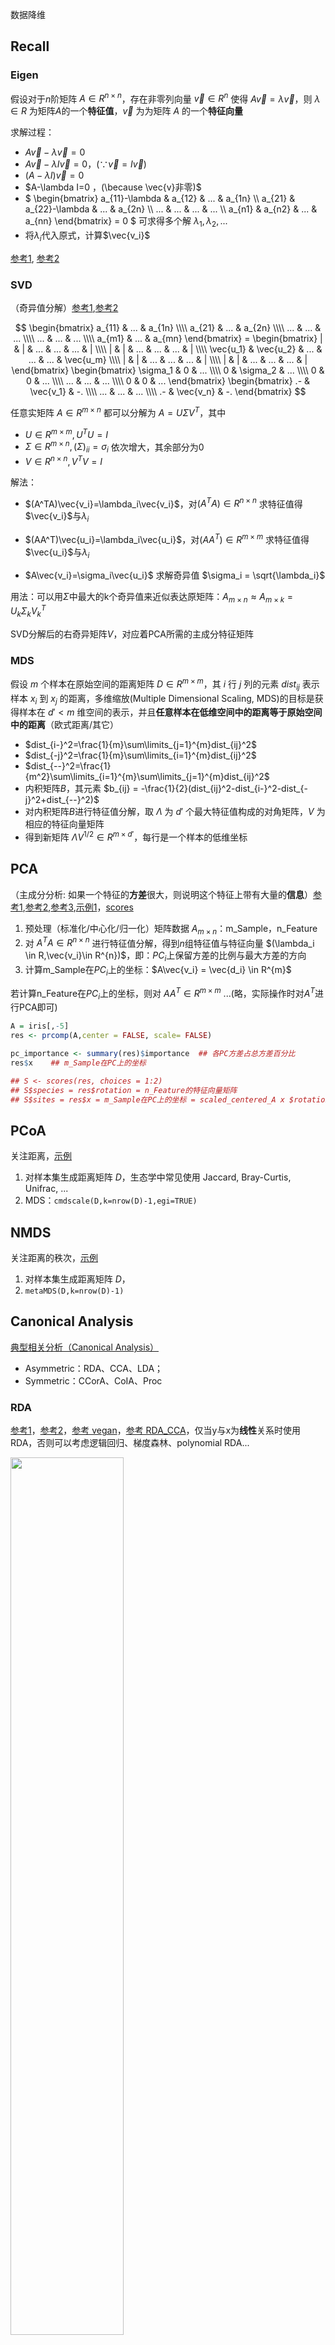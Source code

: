 
<script>
MathJax = {
  tex: {
    inlineMath: [['$', '$'], ['\\\\(', '\\\\)']]
  },
  svg: {
    fontCache:   'global'   // 'local',or 'global' or 'none'
  }
};
</script>
<script type="text/javascript" id="MathJax-script" async
  src="https://cdn.jsdelivr.net/npm/mathjax@3/es5/tex-svg.js">
</script>
<script type="text/javascript" id="MathJax-script" async
  src="http://127.0.0.1:8000/Bioinfo/Statistics/Basis/tex-svg.js">
</script>
<script type="text/javascript" id="MathJax-script" async
  src="https://github.com/Jiarong-L/notes/blob/main/docs/Bioinfo/Statistics/Basis/tex-svg.js">
</script>
<!-- src="https://cdn.jsdelivr.net/npm/mathjax@3/es5/tex-svg.js" -->
<!-- src="http://127.0.0.1:8000/Bioinfo/Statistics/Basis/tex-svg.js" -->


<style>
img{
    width: 60%;
}
</style>


数据降维



## Recall

### Eigen

假设对于$n$阶矩阵 $A \in R^{n \times n}$，存在非零列向量 $\vec{v} \in R^{n}$ 使得 $A\vec{v}=\lambda\vec{v}$，则 $\lambda \in R$ 为矩阵$A$的一个**特征值**，$\vec{v}$ 为为矩阵 $A$ 的一个**特征向量**

求解过程：

* $A\vec{v}-\lambda\vec{v}=0$
* $A\vec{v}-\lambda I \vec{v}=0$，$(\because \vec{v}=I\vec{v})$
* $(A-\lambda I)\vec{v}=0$
* $A-\lambda I=0 $，$(\because \vec{v}非零)$
* $
\begin{bmatrix}
a_{11}-\lambda & a_{12} & ... & a_{1n} \\\\
a_{21} & a_{22}-\lambda & ... & a_{2n} \\\\
... & ... & ... & ... \\\\
a_{n1} & a_{n2} & ... & a_{nn} 
\end{bmatrix} = 0
$ 可求得多个解 $\lambda_1,\lambda_2,...$
* 将$\lambda_i$代入原式，计算$\vec{v_i}$


[参考1](https://zhuanlan.zhihu.com/p/625791671), [参考2](https://zhuanlan.zhihu.com/p/104980382)

### SVD
（奇异值分解）[参考1](https://zhuanlan.zhihu.com/p/29846048),[参考2](https://zhuanlan.zhihu.com/p/629013736)

$$
\begin{bmatrix}
a_{11} & ... & a_{1n} \\\\
a_{21} & ... & a_{2n} \\\\
... &  ... & ... \\\\
... &  ... & ... \\\\
a_{m1}  & ... & a_{mn} 
\end{bmatrix} = 
\begin{bmatrix}
| & | & ... & ... & ... & | \\\\
| & | & ... & ... & ... & | \\\\
\vec{u_1} & \vec{u_2} & ... & ... & ... & \vec{u_m} \\\\
| & | & ... & ... & ... & | \\\\
| & | & ... & ... & ... & |
\end{bmatrix}
\begin{bmatrix}
\sigma_1 & 0 & ... \\\\
0 & \sigma_2 & ... \\\\
0 & 0 & ...  \\\\
... & ... & ...  \\\\
0 & 0 & ...  
\end{bmatrix}
\begin{bmatrix}
.- & \vec{v_1} & -. \\\\
... & ... & ... \\\\
.- & \vec{v_n} & -.
\end{bmatrix}
$$

任意实矩阵 $A \in R^{m \times n}$ 都可以分解为 $A=U \Sigma V^T$，其中

* $U \in R^{m \times m}, U^TU=I$
* $\Sigma \in  R^{m \times n}, (\Sigma)_{ii}=\sigma_i$ 依次增大，其余部分为0
* $V \in R^{n \times n}, V^TV=I$


解法：

* $(A^TA)\vec{v_i}=\lambda_i\vec{v_i}$，对$(A^TA) \in R^{n \times n}$ 求特征值得$\vec{v_i}$与$\lambda_i$

* $(AA^T)\vec{u_i}=\lambda_i\vec{u_i}$，对$(AA^T) \in R^{m \times m}$ 求特征值得$\vec{u_i}$与$\lambda_i$

* $A\vec{v_i}=\sigma_i\vec{u_i}$ 求解奇异值 $\sigma_i = \sqrt{\lambda_i}$


用法：可以用$\Sigma$中最大的k个奇异值来近似表达原矩阵：$A_{m \times n} \approx A_{m \times k} = U_k\Sigma_kV^T_k$

SVD分解后的右奇异矩阵$V$，对应着PCA所需的主成分特征矩阵


### MDS

假设 $m$ 个样本在原始空间的距离矩阵 $D \in R^{m \times m}$，其 $i$ 行 $j$ 列的元素 $dist_{ij}$ 表示样本 $x_i$ 到 $x_j$ 的距离，多维缩放(Multiple Dimensional Scaling, MDS)的目标是获得样本在 $d'<m$ 维空间的表示，并且**任意样本在低维空间中的距离等于原始空间中的距离**（欧式距离/其它）


* $dist_{i-}^2=\frac{1}{m}\sum\limits_{j=1}^{m}dist_{ij}^2$
* $dist_{-j}^2=\frac{1}{m}\sum\limits_{i=1}^{m}dist_{ij}^2$
* $dist_{--}^2=\frac{1}{m^2}\sum\limits_{i=1}^{m}\sum\limits_{j=1}^{m}dist_{ij}^2$
* 内积矩阵$B$，其元素 $b_{ij} = -\frac{1}{2}(dist_{ij}^2-dist_{i-}^2-dist_{-j}^2+dist_{--}^2)$
* 对内积矩阵$B$进行特征值分解，取 $\Lambda$ 为 $d'$ 个最大特征值构成的对角矩阵，$V$ 为相应的特征向量矩阵
* 得到新矩阵 $\Lambda V^{1/2} \in R^{m \times d'}$，每行是一个样本的低维坐标




## PCA
（主成分分析: 如果一个特征的**方差**很大，则说明这个特征上带有大量的**信息**）[参考1](https://zhuanlan.zhihu.com/p/448641448),[参考2](https://zhuanlan.zhihu.com/p/478417013),[参考3](https://www.cnblogs.com/banshaohuan/p/13308723.html),[示例1](https://davidzeleny.net/anadat-r/doku.php/en:pca_examples)，[scores](https://rdrr.io/cran/vegan/man/scores.html)


1. 预处理（标准化/中心化/归一化）矩阵数据 $A_{m \times n}$：m_Sample，n_Feature
2. 对 $A^TA \in R^{n  \times n}$ 进行特征值分解，得到$n$组特征值与特征向量 $(\lambda_i \in R,\vec{v_i}\in R^{n})$，即：$PC_i$上保留方差的比例与最大方差的方向
3. 计算m_Sample在$PC_i$上的坐标：$A\vec{v_i} = \vec{d_i} \in R^{m}$

若计算n_Feature在$PC_i$上的坐标，则对 $AA^T \in R^{m  \times m}$ ...(略，实际操作时对$A^T$进行PCA即可)   


```R
A = iris[,-5]
res <- prcomp(A,center = FALSE, scale= FALSE)

pc_importance <- summary(res)$importance  ## 各PC方差占总方差百分比
res$x    ## m_Sample在PC上的坐标

## S <- scores(res, choices = 1:2)
## S$species = res$rotation = n_Feature的特征向量矩阵
## S$sites = res$x = m_Sample在PC上的坐标 = scaled_centered_A x $rotation = as.matrix(A) %*% as.matrix(res$rotation)
```


## PCoA

关注距离，[示例](https://blog.csdn.net/qq_47369980/article/details/122644823)

1. 对样本集生成距离矩阵 $D$，生态学中常见使用 Jaccard, Bray-Curtis, Unifrac, ...
2. MDS：```cmdscale(D,k=nrow(D)-1,egi=TRUE)```


## NMDS

关注距离的秩次，[示例](https://zhuanlan.zhihu.com/p/559725141)


1. 对样本集生成距离矩阵 $D$，
2. ```metaMDS(D,k=nrow(D)-1)```




## Canonical Analysis
[典型相关分析（Canonical Analysis）](https://www.sciencedirect.com/science/article/abs/pii/B9780444538680500113) 

* Asymmetric：RDA、CCA、LDA；  
* Symmetric：CCorA、CoIA、Proc


### RDA
[参考1](https://www.researchgate.net/publication/354709037_Redundancy_Analysisrda_a_Swiss_Army_knife_for_landscape_genomics)，[参考2](https://r.qcbs.ca/workshop10/book-en/redundancy-analysis.html)，[参考 vegan](https://vegandevs.github.io/vegan/reference/cca.html)，[参考 RDA_CCA](https://davidzeleny.net/anadat-r/doku.php/en:rda_cca)，仅当y与x为**线性**关系时使用RDA，否则可以考虑逻辑回归、梯度森林、polynomial RDA...

![](./Dim_Reduction/RDA.png) 


输入：（centered, standardized, transformed, normalized）

  - Response Matrix $Y$：n样本 $\times$ p物种/loci/...
  - Explanatory Matrix $X$：n样本 $\times$ m环境因子/任何变量/...
  - Conditioning variables $W$：n样本 $\times$ z限制因子(e.g. 群体结构参数，ancestry coefficients，PC axes，spatial
eigenvectors)

$Y$在$X$上进行多元回归 $y_{ii}=\beta_1x_{i1}+\beta_2x_{i2}+...$，得到拟合值矩阵：$\hat{Y}=X[X'X]^{-1}X'Y$ 与 残差矩阵$Y_{res}=Y-\hat{Y}$

  - 对$\hat{Y}$进行PCA分析，得到约束轴(constrained)$RDA_i$上展示的信息
  - 对$Y_{res}$进行PCA，得到非约束轴(unconstrained)$PC_i$上展示的信息
  - 轴的总数量为(n_sample-1)，其中约束轴数目为(explain_x_level)，余下为非约束轴；其中 explain_x_level = quantitative_x数目 + (categorical_x中类别数-1)

```R
## cca(Y, X, Z) 等于 
## cca(Y ~ X + Condition(Z))
## DataMatrix ~ ConstrainVar1 + Condition(Var)
## X, Z can be missing

data(dune)     ## decostand(dune, method = "hellinger")
data(dune.env)
####################################### Only Data Y = Only PCA
xrda <- rda(dune, center = FALSE, scale= FALSE)
biplot(xrda,type = c("text","points"))  


####################################### With constrains X
crda <- rda(dune ~ ., dune.env, center = FALSE, scale= FALSE) 
ordiplot(crda) 


####################################### With constrains X & condition Z
zrda <- rda(dune ~ A1 + Condition(Manure), dune.env, center = FALSE, scale= FALSE) 
ordiplot(zrda) 


#########################  结果说明  #############################

## eig占总体eig的比例
RDA_eig_prop = crda$CCA$eig / crda$tot.chi
PC_eig_prop = crda$CA$eig / crda$tot.chi


## scaled pos
## 默认scaling="species", 即 species scaled by eigenvalues
summary(crda, axes = 2) 
ordiplot(crda, type="n") |>
  points("sites", pch=16, col="grey") |>
  text("species", pch=10, col="red") |>
  text("biplot", arrows = TRUE, length=0.05, col="blue")


## unscaled pos
## 尝试但对不上！！ scale(crda$CCA$wa, scale = RDA_eig_prop,center=F)
summary(crda,scaling=0,axes=2)$biplot ## ENV 箭头坐标 = crda$CCA$biplot
summary(crda,scaling=0,axes=2)$sites  ## Site scores: 样本点(dune行名)在各轴上的坐标，crda$CCA$wa
summary(crda,scaling=0,axes=2)$species  ## Species scores: spe(dune列名)在各轴上的坐标，crda$CCA$v 


summary(crda,scaling=0,axes=2)$constraints ## Site constraints: 样本点的fitted Site scores (linear combinations of constraining variables)，crda$CCA$u
```
注：PCA过程中分解$\hat{Y}^T\hat{Y}$得到特征向量矩阵$U$:

  - Species scores $U$：特征向量矩阵
  - Site scores $YU$：ordination in the space of Y
  - Site constraints $\hat{Y}U$：ordination in the space of X 


### db-RDA

原始数据进行PCoA，将PCoA排序轴上的 Site scores 作为Response Matrix $Y$ 输入给RDA  
![](./Dim_Reduction/dbRDA.png) 






### CCA
[参考](https://zhuanlan.zhihu.com/p/52717082)